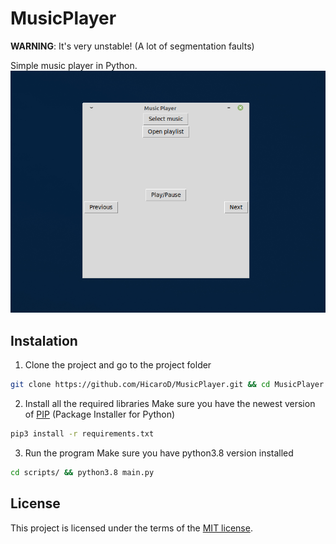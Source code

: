 # MusicPlayer
**WARNING**: It's very unstable! (A lot of segmentation faults)

Simple music player in Python.
![img](img/main_app_img.png)

## Instalation

1. Clone the project and go to the project folder
```bash
git clone https://github.com/HicaroD/MusicPlayer.git && cd MusicPlayer
```

2. Install all the required libraries
Make sure you have the newest version of [PIP](https://pypi.org/project/pip/) (Package Installer for Python)
```bash
pip3 install -r requirements.txt
```

3. Run the program
Make sure you have python3.8 version installed
```bash
cd scripts/ && python3.8 main.py
```

## License 
This project is licensed under the terms of the [MIT license](./LICENSE).
